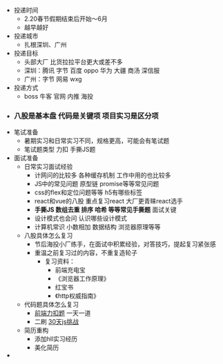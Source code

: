 - 投递时间
	- 2.20春节假期结束后开始～6月
	- 越早越好
- 投递城市
	- 扎根深圳、广州
- 投递目标
	- 头部大厂 比货拉拉平台更大或差不多
	- 深圳：腾讯 字节 百度 oppo 华为 大疆 商汤 深信服
	- 广州：字节 网易 wxg
- 投递方式
	- boss 牛客 官网 内推 海投
- ### 八股是基本盘 代码是关键项 项目实习是区分项
- 笔试准备
	- 暑期实习和日常实习不同，规格更高，可能会有笔试题
	- 笔试题类型 力扣 手撕JS题
- 面试准备
	- 日常实习面试经验
		- 计网问的比较多 各种缓存机制 工作中用的也比较多
		- JS中的常见问题 原型链 promise等等常见问题
		- css的flex和定位问题等等 h5有哪些标签
		- react和vue的八股 重点复习react 大厂更青睐react选手
		- **手撕JS 数组去重 排序 哈希 等等常见手撕题** 面试关键
		- 设计模式也会问 认识哪些设计模式
		- 计算机常识 小数相加 数据结构 浏览器原理等等
	- 八股具体怎么复习
		- 节后海投小厂练手，在面试中积累经验，对答技巧，提起复习紧张感
		- 重温之前复习过的内容，不重复造轮子
			- 复习资料：
				- 前端充电宝
				- 《浏览器工作原理》
				- 红宝书
				- 《http权威指南》
	- 代码题具体怎么复习
		- [前端力扣题](https://github.com/hovinghuang/fe-agorithm-interview) 一天一道
		- 二刷 [30天js挑战](https://leetcode.cn/studyplan/30-days-of-javascript/)
	- 简历重构
		- 添加hll实习经历
		- 美化简历
-